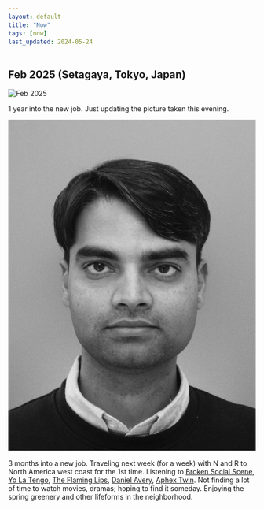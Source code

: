 ```yaml
---
layout: default
title: "Now"
tags: [now]
last_updated: 2024-05-24
---
```

## Feb 2025 (Setagaya, Tokyo, Japan)

<img class="center-fit" src="/files/me3.jpeg" alt="Feb 2025" id="left"/>
<p>
  1 year into the new job.  Just updating the picture taken this evening.
</p>

<img class="center-fit" src="/files/me2.jpeg" alt="May 2024" id="left"/>
<p>
  3 months into a new job.  Traveling next week (for a week) with N and R to North America west coast for the 1st time. Listening to <a href="https://en.wikipedia.org/wiki/Broken_Social_Scene">Broken Social Scene</a>, <a href="https://en.wikipedia.org/wiki/Yo_La_Tengo">Yo La Tengo</a>, <a href="https://en.wikipedia.org/wiki/The_Flaming_Lips">The Flaming Lips</a>, <a href="https://en.wikipedia.org/wiki/Daniel_Avery_(musician)">Daniel Avery</a>, <a href="https://en.wikipedia.org/wiki/Aphex_Twin">Aphex Twin</a>.  Not finding a lot of time to watch movies, dramas; hoping to find it someday.  Enjoying the spring greenery and other lifeforms in the neighborhood.
</p>
